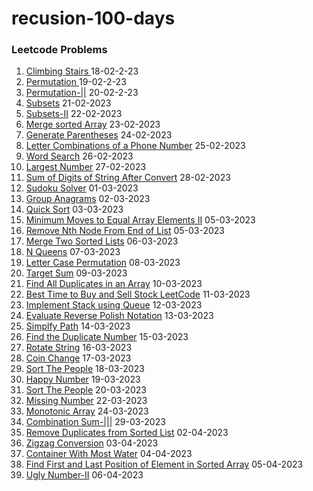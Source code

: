 # recusion-100-days 
### Leetcode Problems

1. <a href="https://github.com/Karthik2917k/recusion-100-days/blob/master/Climbing-Stairs-1.md">Climbing Stairs </a> 18-02-2-23
2. <a href="https://github.com/Karthik2917k/recusion-100-days/blob/master/Permutation-2.md" >Permutation </a> 19-02-2-23
3. <a href="https://github.com/Karthik2917k/recusion-100-days/blob/master/Permutations-II-3.md" >Permutation-||</a> 20-02-2-23
4. <a href="https://github.com/Karthik2917k/recusion-100-days/blob/master/Subsets-4.md">Subsets</a> 21-02-2023
5. <a href="https://github.com/Karthik2917k/recusion-100-days/blob/master/subsets-%7C%7C.md">Subsets-II</a> 22-02-2023
6. <a href="https://github.com/Karthik2917k/recusion-100-days/blob/master/mergeSortedArray.md">Merge sorted Array</a> 23-02-2023
7. <a href="https://github.com/Karthik2917k/recusion-100-days/blob/master/Generate-Parentheses.md">Generate Parentheses</a> 24-02-2023
8. <a href="https://github.com/Karthik2917k/recusion-100-days/blob/master/LetterCombinationsofaPhoneNumber.md">Letter Combinations of a Phone Number</a> 25-02-2023
9. <a href="https://github.com/Karthik2917k/recusion-100-days/blob/master/Word-Search.md">Word Search</a> 26-02-2023
10. <a href="https://github.com/Karthik2917k/recusion-100-days/blob/master/LargestNumber.md">Largest Number</a> 27-02-2023
11. <a href="https://github.com/Karthik2917k/recusion-100-days/blob/master/Sum-of-Digits-of-String-After-Convert.md">Sum of Digits of String After Convert</a> 28-02-2023
12. <a href="https://github.com/Karthik2917k/recusion-100-days/blob/master/Sudoku-Solver.md">Sudoku Solver</a> 01-03-2023
13. <a href="https://github.com/Karthik2917k/recusion-100-days/blob/master/Group-Anagrams.md">Group Anagrams</a> 02-03-2023
14. <a href="https://github.com/Karthik2917k/recusion-100-days/blob/master/QuickSort.md">Quick Sort</a> 03-03-2023
15. <a href="https://github.com/Karthik2917k/recusion-100-days/blob/master/Minimum-Moves-to-Equal-Array-Elements-II.md">Minimum Moves to Equal Array Elements II</a> 05-03-2023
16. <a href="https://github.com/Karthik2917k/recusion-100-days/blob/master/RemoveNthNodeFromEndofList.md">Remove Nth Node From End of List</a> 05-03-2023
17. <a href="https://github.com/Karthik2917k/recusion-100-days/blob/master/Merge-Two-Sorted-list.md">Merge Two Sorted Lists</a> 06-03-2023
18. <a href="https://github.com/Karthik2917k/recusion-100-days/blob/master/Nqueens.md">N Queens</a> 07-03-2023
19. <a href="https://github.com/Karthik2917k/recusion-100-days/blob/master/LetterCase-Permutation.md">Letter Case Permutation</a> 08-03-2023
20. <a href="https://github.com/Karthik2917k/recusion-100-days/blob/master/Target-sum.md">Target Sum</a> 09-03-2023
21. <a href="https://github.com/Karthik2917k/recusion-100-days/blob/master/Find%20Duplicates-in-an-Array.md"> Find All Duplicates in an Array</a> 10-03-2023
22. <a href="https://github.com/Karthik2917k/recusion-100-days/blob/master/Best-Time-to-Buy-and-Sell-Stock.md">Best Time to Buy and Sell Stock LeetCode</a> 11-03-2023
23. <a href="https://github.com/Karthik2917k/recusion-100-days/blob/master/ImplementStackusingQueues.md">Implement Stack using Queue</a> 12-03-2023
24. <a href="https://github.com/Karthik2917k/recusion-100-days/blob/master/EvaluateReversePolishNotation.md">Evaluate Reverse Polish Notation</a> 13-03-2023
25. <a href="https://github.com/Karthik2917k/recusion-100-days/blob/master/SimplifyPath.md">Simplfy Path</a> 14-03-2023
26. <a href="https://github.com/Karthik2917k/recusion-100-days/blob/master/FindtheDuplicateNumber.md">Find the Duplicate Number</a> 15-03-2023
27. <a href="https://github.com/Karthik2917k/recusion-100-days/blob/master/RotateString.md">Rotate String</a> 16-03-2023
28. <a href="https://github.com/Karthik2917k/recusion-100-days/blob/master/CoinChange.md">Coin Change</a> 17-03-2023
29. <a href="https://github.com/Karthik2917k/recusion-100-days/blob/master/SortThePeople.md">Sort The People</a> 18-03-2023
30. <a href="https://github.com/Karthik2917k/recusion-100-days/blob/master/HappyNumber.md">Happy Number</a> 19-03-2023
31. <a href="https://github.com/Karthik2917k/recusion-100-days/blob/master/SortThePeople.md">Sort The People</a> 20-03-2023
32. <a href="https://github.com/Karthik2917k/recusion-100-days/blob/master/MissingNumber.md">Missing Number</a> 22-03-2023
33. <a href="https://github.com/Karthik2917k/recusion-100-days/blob/master/MonotonicArray.md">Monotonic Array</a> 24-03-2023
34. <a href="https://github.com/Karthik2917k/recusion-100-days/blob/master/CombinationSum-%7C%7C%7C.md">Combination Sum-|||</a> 29-03-2023
35. <a href="https://github.com/Karthik2917k/recusion-100-days/blob/master/RemoveDuplicatesfromSortedList.md">Remove Duplicates from Sorted List</a> 02-04-2023
35. <a href="https://github.com/Karthik2917k/recusion-100-days/blob/master/ZigzagConversion.md">Zigzag Conversion</a> 03-04-2023
35. <a href="https://github.com/Karthik2917k/recusion-100-days/blob/master/ContainerWithMostWater.md">Container With Most Water</a> 04-04-2023
35. <a href="https://github.com/Karthik2917k/recusion-100-days/blob/master/FindFirstandLastPositionofElementinSortedArray.md">Find First and Last Position of Element in Sorted Array</a> 05-04-2023
36. <a href="https://github.com/Karthik2917k/recusion-100-days/blob/master/UglyNumber-II.md">Ugly Number-II</a> 06-04-2023
